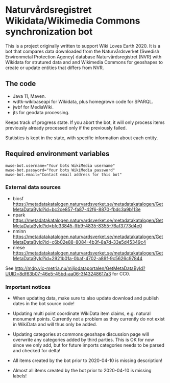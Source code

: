 # Naturvårdsregistret Wikidata/Wikimedia Commons synchronization bot

This is a project originally written to support Wiki Loves Earth 2020. It is
a bot that compares data downloaded from the Naturvårdsverket 
(Swedish Environmetal Protection Agency) database Naturvårdsregistret (NVR) 
with Wikidata for strutured data and and Wikimedia Commons for geoshapes to
create or update entities that differs from NVR.

## The code

* Java 11, Maven.
* wdtk-wikibaseapi for Wikidata, plus homegrown code for SPARQL.
* jwbf for MediaWiki.
* jts for geodata processing.

Keeps track of progress state. If you abort the bot, it will only process items
previously already processed only if the previously failed. 

Statistics is kept in the state, with specific information about each entity.

## Required environment variables

```
mwse-bot.username="Your bots WikiMedia username"
mwse-bot.password="Your bots WikiMedia password"
mwse-bot.email="Contact email address for this bot"
```

### External data sources

* biosf https://metadatakatalogen.naturvardsverket.se/metadatakatalogen/GetMetaDataById?id=bc2ce857-fa87-42f6-8870-fbdc3a9b113e
* npark https://metadatakatalogen.naturvardsverket.se/metadatakatalogen/GetMetaDataById?id=bfc33845-ffb9-4835-8355-76af3773d4e0
* nminn https://metadatakatalogen.naturvardsverket.se/metadatakatalogen/GetMetaDataById?id=c6b02e88-8084-4b3f-8a7d-33e5d45349c4
* nrese https://metadatakatalogen.naturvardsverket.se/metadatakatalogen/GetMetaDataById?id=2921b01a-0baf-4702-a89f-9c5626c97844

See http://mdp.vic-metria.nu/miljodataportalen/GetMetaDataById?UUID=8df63b07-46e5-45bd-aa06-3f43248617a3 for CC0.



### Important notices

* When updating data, make sure to also update download and publish dates in 
the bot source code!

* Updating multi point coordinate WikiData item claims, e.g. natural monument
points. Currently not a problem as they currently do not exist in WikiData and
will thus only be added.

* Updating categories at commons geoshape discussion page will overwrite any
categories added by third parties. This is OK for now since we only add, but
for future imports categories needs to be parsed and checked for delta!

* All items created by the bot prior to 2020-04-10 is missing description!
* Almost all items created by the bot prior to 2020-04-10 is missing labels!
